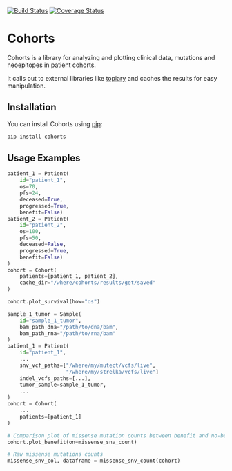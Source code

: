 [![Build Status](https://travis-ci.org/hammerlab/cohorts.svg?branch=master)](https://travis-ci.org/hammerlab/cohorts) [![Coverage Status](https://coveralls.io/repos/hammerlab/cohorts/badge.svg?branch=master&service=github)](https://coveralls.io/github/hammerlab/cohorts?branch=master)

Cohorts
=======

Cohorts is a library for analyzing and plotting clinical data, mutations and neoepitopes in patient cohorts.

It calls out to external libraries like [topiary](https://github.com/hammerlab/topiary) and caches the results for easy manipulation.

Installation
------------

You can install Cohorts using [pip](https://pip.pypa.io/en/latest/quickstart.html):

```bash
pip install cohorts
```

Usage Examples
--------------

```python
patient_1 = Patient(
    id="patient_1",
    os=70,
    pfs=24,
    deceased=True,
    progressed=True,
    benefit=False)
patient_2 = Patient(
    id="patient_2",
    os=100,
    pfs=50,
    deceased=False,
    progressed=True,
    benefit=False)
)
cohort = Cohort(
    patients=[patient_1, patient_2],
    cache_dir="/where/cohorts/results/get/saved"
)

cohort.plot_survival(how="os")
```

```python
sample_1_tumor = Sample(
    id="sample_1_tumor",
    bam_path_dna="/path/to/dna/bam",
    bam_path_rna="/path/to/rna/bam"
)
patient_1 = Patient(
    id="patient_1",
    ...
    snv_vcf_paths=["/where/my/mutect/vcfs/live",
                   "/where/my/strelka/vcfs/live"]
    indel_vcfs_paths=[...],
    tumor_sample=sample_1_tumor,
    ...
)
cohort = Cohort(
    ...
    patients=[patient_1]
)

# Comparison plot of missense mutation counts between benefit and no-benefit patients
cohort.plot_benefit(on=missense_snv_count)

# Raw missense mutations counts
missense_snv_col, dataframe = missense_snv_count(cohort)
```
